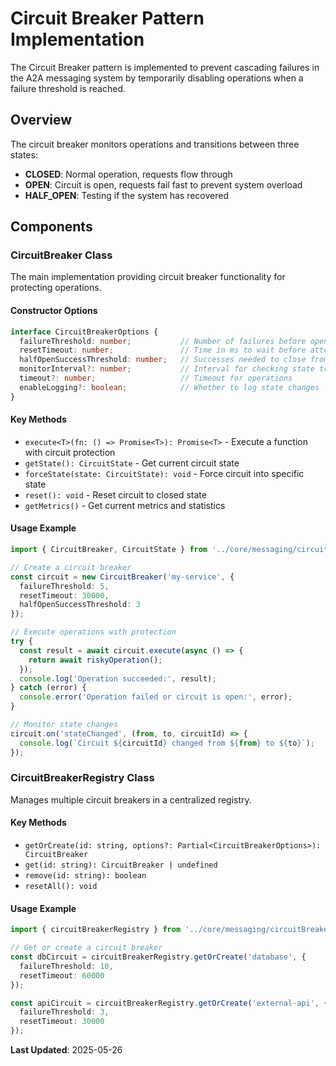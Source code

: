 # Circuit Breaker Pattern Implementation

The Circuit Breaker pattern is implemented to prevent cascading failures in the A2A messaging system by temporarily disabling operations when a failure threshold is reached.

## Overview

The circuit breaker monitors operations and transitions between three states:
- **CLOSED**: Normal operation, requests flow through
- **OPEN**: Circuit is open, requests fail fast to prevent system overload
- **HALF_OPEN**: Testing if the system has recovered

## Components

### CircuitBreaker Class

The main implementation providing circuit breaker functionality for protecting operations.

#### Constructor Options

```typescript
interface CircuitBreakerOptions {
  failureThreshold: number;           // Number of failures before opening
  resetTimeout: number;               // Time in ms to wait before attempting reset
  halfOpenSuccessThreshold: number;   // Successes needed to close from half-open
  monitorInterval?: number;           // Interval for checking state transitions
  timeout?: number;                   // Timeout for operations
  enableLogging?: boolean;            // Whether to log state changes
}
```

#### Key Methods

- `execute<T>(fn: () => Promise<T>): Promise<T>` - Execute a function with circuit protection
- `getState(): CircuitState` - Get current circuit state
- `forceState(state: CircuitState): void` - Force circuit into specific state
- `reset(): void` - Reset circuit to closed state
- `getMetrics()` - Get current metrics and statistics

#### Usage Example

```typescript
import { CircuitBreaker, CircuitState } from '../core/messaging/circuitBreaker';

// Create a circuit breaker
const circuit = new CircuitBreaker('my-service', {
  failureThreshold: 5,
  resetTimeout: 30000,
  halfOpenSuccessThreshold: 3
});

// Execute operations with protection
try {
  const result = await circuit.execute(async () => {
    return await riskyOperation();
  });
  console.log('Operation succeeded:', result);
} catch (error) {
  console.error('Operation failed or circuit is open:', error);
}

// Monitor state changes
circuit.on('stateChanged', (from, to, circuitId) => {
  console.log(`Circuit ${circuitId} changed from ${from} to ${to}`);
});
```

### CircuitBreakerRegistry Class

Manages multiple circuit breakers in a centralized registry.

#### Key Methods

- `getOrCreate(id: string, options?: Partial<CircuitBreakerOptions>): CircuitBreaker`
- `get(id: string): CircuitBreaker | undefined`
- `remove(id: string): boolean`
- `resetAll(): void`

#### Usage Example

```typescript
import { circuitBreakerRegistry } from '../core/messaging/circuitBreaker';

// Get or create a circuit breaker
const dbCircuit = circuitBreakerRegistry.getOrCreate('database', {
  failureThreshold: 10,
  resetTimeout: 60000
});

const apiCircuit = circuitBreakerRegistry.getOrCreate('external-api', {
  failureThreshold: 3,
  resetTimeout: 30000
});
```

**Last Updated**: 2025-05-26

